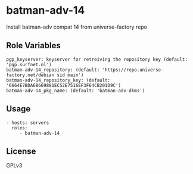 batman-adv-14
=========================

Install batman-adv compat 14 from universe-factory repo


Role Variables
-------------------------

    pgp_keyserver: keyserver for retreiving the repository key (default: 'pgp.surfnet.nl')
    batman-adv-14_repository: (default: 'https://repo.universe-factory.net/debian sid main')
    batman-adv-14_repository_key: (default: '6664E7BDA6B669881EC52E7516EF3F64CB201D9C')
    batman-adv-14_pkg_name: (default: 'batman-adv-dkms')


Usage
-------------------------

    - hosts: servers
      roles:
         - batman-adv-14


License
-------------------------

GPLv3
